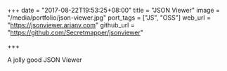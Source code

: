 +++
date = "2017-08-22T19:53:25+08:00"
title = "JSON Viewer"
image = "/media/portfolio/json-viewer.jpg"
port_tags = ["JS", "OSS"]
web_url = "https://jsonviewer.arianv.com"
github_url = "https://github.com/Secretmapper/jsonviewer"

+++

A jolly good JSON Viewer
